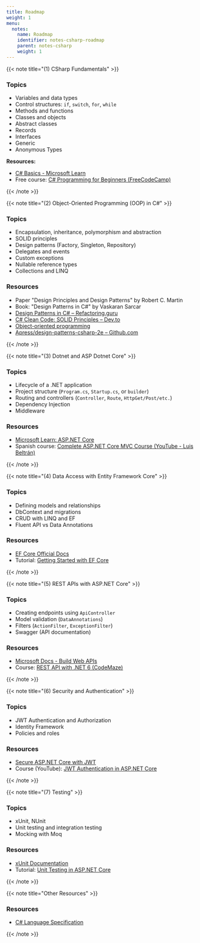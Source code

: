 ```yaml
---
title: Roadmap
weight: 1
menu:
  notes:
    name: Roadmap
    identifier: notes-csharp-roadmap
    parent: notes-csharp
    weight: 1
---
```

<!-- CSharp Fundamentals -->

{{< note title="(1) CSharp Fundamentals" >}}

### Topics
* Variables and data types
* Control structures: `if`, `switch`, `for`, `while`
* Methods and functions
* Classes and objects
* Abstract classes
* Records
* Interfaces
* Generic
* Anonymous Types

**Resources:**

* [C# Basics - Microsoft Learn](https://learn.microsoft.com/en-us/dotnet/csharp/)
* Free course: [C# Programming for Beginners (FreeCodeCamp)](https://www.youtube.com/watch?v=GhQdlIFylQ8)

{{< /note >}}

<!-- Object-Oriented Programming (OOP) in C# -->

{{< note title="(2) Object-Oriented Programming (OOP) in C#" >}}

### Topics

* Encapsulation, inheritance, polymorphism and abstraction
* SOLID principles
* Design patterns (Factory, Singleton, Repository)
* Delegates and events
* Custom exceptions
* Nullable reference types
* Collections and LINQ

### Resources

* Paper "Design Principles and Design Patterns" by Robert C. Martin
* Book: "Design Patterns in C#" by Vaskaran Sarcar
* [Design Patterns in C# – Refactoring.guru](https://refactoring.guru/design-patterns/csharp)
* [C# Clean Code: SOLID Principles – Dev.to](https://dev.to/moh_moh701/c-clean-code-solid-principles-51ed)
* [Object-oriented programming](https://learn.microsoft.com/en-us/dotnet/csharp/fundamentals/object-oriented/)
* [Apress/design-patterns-csharp-2e – Github.com](https://github.com/Apress/design-patterns-csharp-2e)

{{< /note >}}

<!-- Dotnet and ASP Dotnet Core -->

{{< note title="(3) Dotnet and ASP Dotnet Core" >}}

### Topics

* Lifecycle of a .NET application
* Project structure (`Program.cs`, `Startup.cs`, or `builder`)
* Routing and controllers (`Controller`, `Route`, `HttpGet/Post/etc.`)
* Dependency Injection
* Middleware

### Resources

* [Microsoft Learn: ASP.NET Core](https://learn.microsoft.com/en-us/aspnet/core/)
* Spanish course: [Complete ASP.NET Core MVC Course (YouTube - Luis Beltrán)](https://www.youtube.com/watch?v=ayGZztA6VtE)

{{< /note >}}

<!-- Data Access with Entity Framework Core -->

{{< note title="(4) Data Access with Entity Framework Core" >}}

### Topics

* Defining models and relationships
* DbContext and migrations
* CRUD with LINQ and EF
* Fluent API vs Data Annotations

### Resources

* [EF Core Official Docs](https://learn.microsoft.com/en-us/ef/core/)
* Tutorial: [Getting Started with EF Core](https://learn.microsoft.com/en-us/ef/core/get-started/overview/first-app)

{{< /note >}}

<!-- REST APIs with ASP.NET Core -->

{{< note title="(5) REST APIs with ASP.NET Core" >}}

### Topics

* Creating endpoints using `ApiController`
* Model validation (`DataAnnotations`)
* Filters (`ActionFilter`, `ExceptionFilter`)
* Swagger (API documentation)

### Resources

* [Microsoft Docs - Build Web APIs](https://learn.microsoft.com/en-us/aspnet/core/web-api/)
* Course: [REST API with .NET 6 (CodeMaze)](https://code-maze.com/net-core-web-development-part1/)

{{< /note >}}

<!-- Security and Authentication -->

{{< note title="(6) Security and Authentication" >}}

### Topics

* JWT Authentication and Authorization
* Identity Framework
* Policies and roles

### Resources

* [Secure ASP.NET Core with JWT](https://jasonwatmore.com/post/2021/07/18/net-5-jwt-authentication-tutorial-with-example-api)
* Course (YouTube): [JWT Authentication in ASP.NET Core](https://www.youtube.com/watch?v=TDuUfjAeWT0)

{{< /note >}}

<!-- Testing -->

{{< note title="(7) Testing" >}}

### Topics

* xUnit, NUnit
* Unit testing and integration testing
* Mocking with Moq

### Resources

* [xUnit Documentation](https://xunit.net/)
* Tutorial: [Unit Testing in ASP.NET Core](https://learn.microsoft.com/en-us/aspnet/core/test/unit-tests)

{{< /note >}}

<!-- Other Resources -->

{{< note title="Other Resources" >}}

### Resources

* [ C# Language Specification](https://learn.microsoft.com/en-us/dotnet/csharp/language-reference/language-specification/readme)

{{< /note >}}

